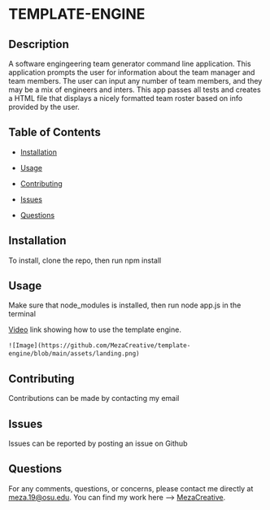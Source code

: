 # TEMPLATE-ENGINE
  
  ## Description

  A software engingeering team generator command line application. This application prompts the user for information about the team manager and team members. The user can input any number of team members, and they may be a mix of engineers and inters. This app passes all tests and creates a HTML file that displays a nicely formatted team roster based on info provided by the user.


  ## Table of Contents

  * [Installation](#installation)

  * [Usage](#usage)

  * [Contributing](#contributing)

  * [Issues](#Issue)

  * [Questions](#questions)


  ## Installation

  To install,  clone the repo, then run npm install 

  ## Usage

  Make sure that node_modules is installed, then run node app.js in the terminal

  [Video](https://drive.google.com/file/d/1N5KRkkdhPeLxs2TavuBQj0NFhRfjbuAn/view) link showing how to use the template engine.
    
    ![Image](https://github.com/MezaCreative/template-engine/blob/main/assets/landing.png)
  ## Contributing

  Contributions can be made by contacting my email

  ## Issues
  
  Issues can be reported by posting an issue on Github

  ## Questions

  For any comments, questions, or concerns, please contact me directly at meza.19@osu.edu.
  You can find my work here --> [MezaCreative](https://github.com/MezaCreative).
  
  